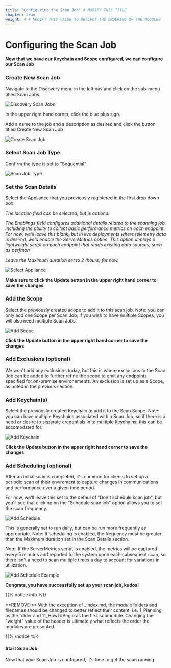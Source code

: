 ```yaml
---
title: "Configuring the Scan Job" # MODIFY THIS TITLE
chapter: true
weight: 4 # MODIFY THIS VALUE TO REFLECT THE ORDERING OF THE MODULES
---
```


# Configuring the Scan Job
**Now that we have our Keychain and Scope configured, we can configure our Scan Job**

### Create New Scan Job
Navigate to the Discovery menu in the left nav and click on the sub-menu titled Scan Jobs.

![Discovery Scan Jobs](/images/scanjobs.PNG)

In the upper right hand corner, click the blue plus sign.

Add a name to the job and a description as desired and click the button titled Create New Scan Job

![Create Scan Job](/images/createscanjob.PNG)

### Select Scan Job Type

Confirm the type is set to "Sequential"

![Scan Job Type](/images/scanjobtype.PNG)

### Set the Scan Details

Select the Appliance that you previously registered in the first drop down box

*The location field can be selected, but is optional*

*The Enablings field configures additional details related to the scanning job, including the ability to collect basic performance metrics on each endpoint.  For now, we'll leave this blank, but in live deployments where telemetry data is desired, we'd enable the ServerMetrics option.  This option deploys a lightweight script on each endpoint that reads existing data sources, such as perfmon*

*Leave the Maximum duration set to 2 (hours) for now.*

![Select Appliance](/images/selectappliance.PNG)

**Make sure to click the Update button in the upper right hand corner to save the changes**

### Add the Scope

Select the previously created scope to add it to this scan job.  Note: you can only add one Scope per Scan Job; if you wish to have multiple Scopes, you will also need multiple Scan Jobs.  

![Add Scope](/images/addscope2.PNG)

**Click the Update button in the upper right hand corner to save the changes**

### Add Exclusions (optional)

We won't add any exclusions today, but this is where exclusions to the Scan Job can be added to further refine the scope to omit any endpoints specified for on-premise environements.  An exclusion is set up as a Scope, as noted in the previous section.

### Add Keychain(s)

Select the previously created Keychain to add it to the Scan Scope.  Note: you can have multiple Keychains associated with a Scan Job, so if there is a need or desire to separate credentials in to multiple Keychains, this can be accomodated for.

![Add Keychain](/images/addkeychain.PNG)

**Click the Update button in the upper right hand corner to save the changes**

### Add Scheduling (optional)

After an initial scan is completed, it's common for clients to set up a periodic scan of their enviroment to capture changes in communications and performance over a given time period.  

For now, we'll leave this set to the defaul of "Don't schedule scan job", but you'll see that clicking on the "Schedule scan job" option allows you to set the scan frequency.

![Add Schedule](/images/addschedule.PNG)

This is generally set to run daily, but can be run more frequently as appropriate.  Note: If scheduling is enabled, the frequency must be greater than the Maximum duration set in the Scan Details section.

Note: If the ServerMetrics script is enabled, the metrics will be captured every 5 minutes and reported to the system upon each subsequent scan, so there isn't a need to scan multiple times a day to account for variations in utilization.  

![Add Schedule Example](/images/addschedule2.PNG)

**Congrats, you have successfully set up your scan job, kudos!**

{{% notice info %}}
<p style='text-align: left;'>
**REMOVE:** With the exception of _index.md, the module folders and filenames should be changed to better reflect their content, i.e. 1_Planning as the folder and 11_HowToBegin as the first submodule. Changing the "weight" value of the header is ultimately what reflects the order the modules are presented.
</p>
{{% /notice %}}

#### Start Scan Job 
Now that your Scan Job is configured, it's time to get the scan running
